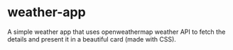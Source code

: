 # weather-app
A simple weather app that uses openweathermap weather API to fetch the details and present it in a beautiful card (made with CSS).
